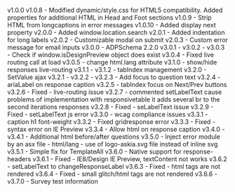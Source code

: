 v1.0.0
    v1.0.8  - Modified dynamic/style.css for HTML5 compatibility. Added properties for additional HTML in Head and Foot sections
    v1.0.9  - Strip HTML from longcaptions in error messages
    v1.0.10 - Added display next property
v2.0.0      - Added window.location.search
    v2.0.1  - Added indentation for long labels
    v2.0.2  - Customizable modal on submit
    v2.0.3  - Custom error message for email inputs
v3.0.0      - ADPSchema 2.2.0
    v3.0.1  -
    v3.0.2  -
    v3.0.3  - Check if window.isDesignPreview object does exist
    v3.0.4  - Fixed live routing call at load
    v3.0.5  - change html.lang attribute
  v3.1.0    - show/hide responses live-routing
    v3.1.1  -
    v3.1.2  - tabIndex management
  v3.2.0    - SetValue ajax
    v3.2.1  -
    v3.2.2  -
    v3.2.3  - Add focus to question text
    v3.2.4  - ariaLabel on response caption
    v3.2.5  - tabIndex focus on Next/Prev buttons
    v3.2.6  - Fixed - live-routing issue
    v3.2.7  - commented setLabelText cause problems of implementation with responsivetable it adds several br to the second iterations responses
    v3.2.8  - Fixed - seLabelText issue
    v3.2.9  - Fixed - setLabelText js error
  v3.3.0    - wcag compliance issues
    v3.3.1  - caption h1 font-weight
    v3.3.2  - Fixed gridresponse error
    v3.3.3  - Fixed - syntax error on IE Preview
    v3.3.4  - Allow html on response caption
  v3.4.0    -
    v3.4.1  - Additional html before/after questions
  v3.5.0    - Inject error module by an asx file
            - html/lang
            - use of logo-askia.svg file instead of inline svg
    v3.5.1  - Simple fix for TemplateAll
  v3.6.0    - Native support for response-headers
    v3.6.1  - Fixed - IE8/Design IE Preview, textContent not works
    v3.6.2  - setLabelText to changeResponseLabel
    v3.6.3  - Fixed - html tags are not rendered
    v3.6.4  - Fixed - small glitch/html tags are not rendered
    v3.6.6  - 
  v3.7.0    - Survey test information